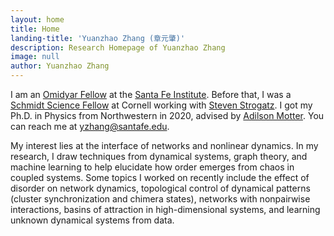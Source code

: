 ```yaml
---
layout: home
title: Home
landing-title: 'Yuanzhao Zhang (章元肇)'
description: Research Homepage of Yuanzhao Zhang
image: null
author: Yuanzhao Zhang
---
```


I am an [Omidyar Fellow](https://www.santafe.edu/research/fellowships/omidyar) at the [Santa Fe Institute](https://www.santafe.edu). Before that, I was a [Schmidt Science Fellow](https://schmidtsciencefellows.org) at Cornell working with [Steven Strogatz](http://www.stevenstrogatz.com). I got my Ph.D. in Physics from Northwestern in 2020, advised by [Adilson Motter](http://dyn.phys.northwestern.edu/). You can reach me at <yzhang@santafe.edu>.

My interest lies at the interface of networks and nonlinear dynamics. In my research, I draw techniques from dynamical systems, graph theory, and machine learning to help elucidate how order emerges from chaos in coupled systems. Some topics I worked on recently include the effect of disorder on network dynamics, topological control of dynamical patterns (cluster synchronization and chimera states), networks with nonpairwise interactions, basins of attraction in high-dimensional systems, and learning unknown dynamical systems from data.

<!-- I also have fond memories working at Cornell and IBM Research. -->

<!-- When microscopic entities interact, they can often coordinate with each other and achieve a macroscopic impact. -->

<!-- the simplicity hidden in these complex systems -->

<!-- Think of electrons dancing together to create superconductivity, cardiac pacemakers beating synchronously to generate rhythmic impulses, and birds flocking together to confuse predators. -->

<!-- What gives rise to the emergence of collective dynamics in these coupled many-body systems, especially when the interactions are non-local, irregular, and multifaceted? -->

<!-- By combining advanced mathematical tools with experimental data, my work contributes to a deeper understanding of the relations between a network's structure, dynamics, and function. -->
